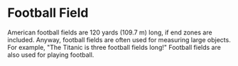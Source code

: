 # Football Field

American football fields are 120 yards (109.7 m) long, if end zones are
included. Anyway, football fields are often used for measuring large objects.
For example, "The Titanic is three football fields long!" Football fields are
also used for playing football.
